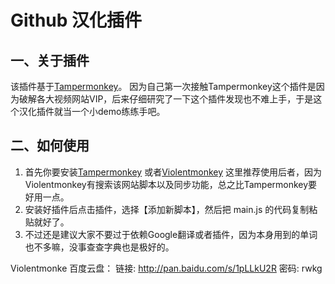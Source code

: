 # Github 汉化插件
## 一、关于插件
该插件基于[Tampermonkey](https://chrome.google.com/webstore/detail/tampermonkey/dhdgffkkebhmkfjojejmpbldmpobfkfo)。
因为自己第一次接触Tampermonkey这个插件是因为破解各大视频网站VIP，后来仔细研究了一下这个插件发现也不难上手，于是这个汉化插件就当一个小demo练练手吧。

## 二、如何使用
1. 首先你要安装[Tampermonkey](https://chrome.google.com/webstore/detail/tampermonkey/dhdgffkkebhmkfjojejmpbldmpobfkfo)
或者[Violentmonkey](https://github.com/violentmonkey/violentmonkey/releases/download/v2.6.3/violentmonkey-2.6.3.crx)
这里推荐使用后者，因为Violentmonkey有搜索该网站脚本以及同步功能，总之比Tampermonkey要好用一点。
2. 安装好插件后点击插件，选择【添加新脚本】，然后把 main.js 的代码复制粘贴就好了。
3. 不过还是建议大家不要过于依赖Google翻译或者插件，因为本身用到的单词也不多嘛，没事查查字典也是极好的。



Violentmonke 百度云盘：
链接: http://pan.baidu.com/s/1pLLkU2R 密码: rwkg
